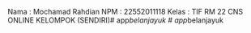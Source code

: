 Nama : Mochamad Rahdian
NPM : 22552011118
Kelas : TIF RM 22 CNS ONLINE 
KELOMPOK (SENDIRI)#   a p p _ b e l a n j a y u k  
 #   a p p _ b e l a n j a y u k  
 